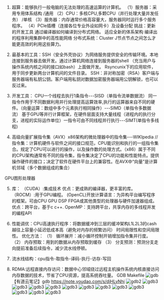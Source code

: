 1.	超算：能够执行一般电脑的无法处理的高速运算的计算机。
（1）服务器：采用专用体系结构     /通用
（2）CPU：多核CPU,多颗CPU（并行处理大量并发任务）  /单核
（3）服务器：内存通常价格高容量大，服务器同时运行多个服务程序。
（4）PCle插槽（连接各位专业外设如网卡）及设备分配
挑战：更新的开发工具
通过编译器如何编译到分布式网络。
适应全新的体系架构
编译出的程序利用集群中的高性能网络
分布式系统：Cluster
J节点节点之间怎么才能更高效的利用这些算力。
2.	最基本的工具：SSH（安全外壳协议）为网络服务提供安全的传输环境。本地连接到服务器去做开发。通过计算机网络连接到服务器的shell （充当用户与操作系统内核之间的接口如bash）上面做开发。
Rsyncunix下的应用软件，用于同步更新两台计算机间的文件目录。
SSH：非对称加密（RSA）客户端与服务器端有私钥公钥。客户端用私钥对数据加密服务器端用公钥解锁，也可以反过来。
3.	开发工具：
CPU一个线程去执行1条指令---SISD（单指令流单数据流）
同一指令作用于不同数据利用并行处理提高运算效率,执行的运算器来自不同的硬件。（向量运算：数组中多个元素执行相同操作）---SIMD（单指令多数据流）
基于GPU等并行计算框架，在硬件层面支持大量线程（进程内的执行分支，进程的实际运作单位）一指令可由不同线程并行执行---SIMT(单指令多线程)

4.	高级向量扩展指令集（AVX）x86架构的微处理器中的指令集---WIKIpedia
//指令集：计算机硬件与软件之间的接口规范，CPU能识别和执行的一组指令集合。规定了CPU可以进行的操作，以及操作数的处理方式。（x86）属于不同的CPU架构通常有不同的指令集，指令集决定了CPU的功能和性能特点。提供操作硬件的接口；决定了软件在硬件平台上的兼容性。在AVX中“向量”是计算机邻域（多个数据组成的集合）

GPU图形处理器

5.	库：
（CUDA）:集成技术
优点：更成熟的编译器，更丰富的库。
（ROCM）:用于GPU编程。
(OpenCL)开放计算语言：为异构平台编写程序的框架。可由CPU GPU DSP FPGA或其他类型的处理器与硬件加速器组成。
优点：跨平台，基于c c++.
OpenMP：支持跨平台，共享内存的多线程并发的编程API

6.	性能调优：CPU高速执行程序：将数据缓冲到三层的缓冲架构L1L2L3的cash越往上容量小延迟低成本高（避免对内存的频繁访问）
时间局限性和空间局限性。
优化方法：
（1）	循环展开：减小循环控制开销增加指令集并行度。
（2）	内存预取：用到的数据从内存预取到缓存
（3）	分支预测：预测分支走向提前准备后续指令，减少流水线停顿。
7.	流水线结构：cpu指令-取指令-译码-执行-访存-写回
8.	RDMA:远程直接内存访问：数据中心邻域绕过远程主机操作系统内核直接访问内存数据的技术，节省了CPU资源，提高系统吞吐量。
GDB Makefile
![gdb](gdb.png)
【有道云笔记】gdb
<https://note.youdao.com/s/djHLvNhj>
![gdb2](gdb2.png)
![gdb3](gdb3.png)
![gdb3](gdb4.png)
![gdb3](gdb5.png)
![gdb3](gdb6.png)
![gdb3](gdb7.png)
![gdb3](gdb8.png)
![gdb3](gdb9.png)
![gdb3](gdb10.png)
![gdb3](gdb11.png)
![gdb3](gdb12.png)
![gdb3](gdb13.png)
![gdb3](gdb14.png)
